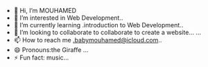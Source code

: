 - 👋 Hi, I’m MOUHAMED
- 👀 I’m interested in Web Development..
- 🌱 I’m currently learning .introduction to Web Development..
- 💞️ I’m looking to collaborate  to collaborate to create a website... ...
- 📫 How to reach me .babymouhamed@icloud.com..
- 😄 Pronouns:the Giraffe ...
- ⚡ Fun fact: music...

<!---
Muhxxmed4/Muhxxmed4 is a ✨ special ✨ repository because its `README.md` (this file) appears on your GitHub profile.
You can click the Preview link to take a look at your changes.
--->
